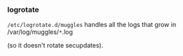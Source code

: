 ### logrotate ###

`/etc/logrotate.d/muggles` handles all the logs that grow in /var/log/muggles/`*`.log

(so it doesn't rotate secupdates).